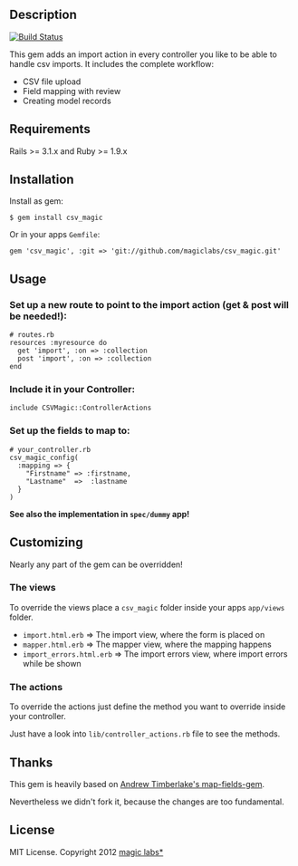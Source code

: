 ## Description

[![Build Status](https://secure.travis-ci.org/magiclabs/csv_magic.png?branch=master)](http://travis-ci.org/magiclabs/csv_magic)

This gem adds an import action in every controller you like to be able to handle csv imports.
It includes the complete workflow:

* CSV file upload
* Field mapping with review
* Creating model records

## Requirements

Rails >= 3.1.x and Ruby >= 1.9.x

## Installation

Install as gem:

    $ gem install csv_magic

Or in your apps `Gemfile`:

    gem 'csv_magic', :git => 'git://github.com/magiclabs/csv_magic.git'

## Usage

### Set up a new route to point to the import action (get & post will be needed!):

    # routes.rb
    resources :myresource do
      get 'import', :on => :collection
      post 'import', :on => :collection
    end

### Include it in your Controller:

    include CSVMagic::ControllerActions

### Set up the fields to map to:

    # your_controller.rb
    csv_magic_config(
      :mapping => {
        "Firstname" => :firstname,
        "Lastname"  =>  :lastname
      }
    )

**See also the implementation in `spec/dummy` app!**

## Customizing

Nearly any part of the gem can be overridden!

### The views

To override the views place a `csv_magic` folder inside your apps `app/views` folder.

* `import.html.erb` => The import view, where the form is placed on
* `mapper.html.erb` => The mapper view, where the mapping happens
* `import_errors.html.erb` => The import errors view, where import errors while be shown

### The actions

To override the actions just define the method you want to override inside your controller.

Just have a look into `lib/controller_actions.rb` file to see the methods.

## Thanks

This gem is heavily based on [Andrew Timberlake's map-fields-gem](http://github.com/internuity/map-fields).

Nevertheless we didn't fork it, because the changes are too fundamental.

## License

MIT License. Copyright 2012 [magic labs*](http://magiclabs.de)
